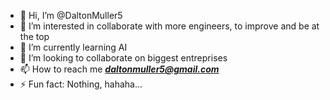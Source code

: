 - 👋 Hi, I’m @DaltonMuller5
- 👀 I’m interested in collaborate with more engineers, to improve and be at the top
- 🌱 I’m currently learning AI
- 💞️ I’m looking to collaborate on biggest entreprises
- 📫 How to reach me _**daltonmuller5@gmail.com**_
- ⚡ Fun fact: Nothing, hahaha...

<!---
DaltonMuller5/DaltonMuller5 is a ✨ special ✨ repository because its `README.md` (this file) appears on your GitHub profile.
You can click the Preview link to take a look at your changes.
--->
